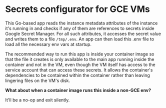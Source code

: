 # Secrets configurator for GCE VMs

This Go-based app reads the instance metadata attributes of the instance it's running in
and checks if any of them are references to secrets inside Google Secret Manager.
For all such attributes, it accesses the secret value and writes them to a file
`/tmp/.env`. An app can then load this .env file to load all the necessary env
vars at startup.

The recommended way to run this app is inside your container image so that the file
it creates is only available to the main app running inside the container and not
in the VM, even though the VM itself has access to the service account that can
access these secrets. It allows the container's dependencies to be contained
within the container rather than leaving lingering files on the VM's disk.

**What about when a container image runs this inside a non-GCE env?**

It'll be a no-op and exit silently.
